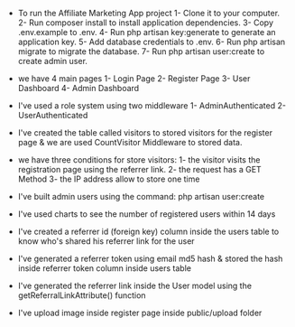 * To run the Affiliate Marketing App project
 1- Clone it to your computer.
 2- Run composer install to install application dependencies.
 3- Copy .env.example to .env.
 4- Run php artisan key:generate to generate an application key.
 5- Add database credentials to .env.
 6- Run php artisan migrate to migrate the database.
 7- Run php artisan user:create to create admin user.

* we have 4 main pages
1- Login Page
2- Register Page
3- User Dashboard
4- Admin Dashboard

* I've used a role system using two middleware
 1- AdminAuthenticated
 2- UserAuthenticated

* I've created the table called visitors to stored visitors for the register page & we are used CountVisitor Middleware to stored data.
* we have three conditions for store visitors:
  1- the visitor visits the registration page using the referrer link.
  2- the request has a GET Method
  3- the IP address allow to store one time

* I've built admin users using the command: php artisan user:create

* I've used charts to see the number of registered users within 14 days

* I've created a referrer id (foreign key) column inside the users table to know who's shared his referrer link for the user

* I've generated a referrer token using email md5 hash & stored the hash inside referrer token column inside users table

* I've generated the referrer link inside the User model using the getReferralLinkAttribute() function

* I've upload image inside register page inside public/upload folder

